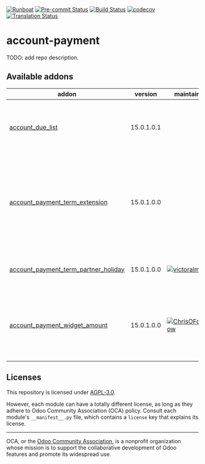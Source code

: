
[![Runboat](https://img.shields.io/badge/runboat-Try%20me-875A7B.png)](https://runboat.odoo-community.org/builds?repo=OCA/account-payment&target_branch=15.0)
[![Pre-commit Status](https://github.com/OCA/account-payment/actions/workflows/pre-commit.yml/badge.svg?branch=15.0)](https://github.com/OCA/account-payment/actions/workflows/pre-commit.yml?query=branch%3A15.0)
[![Build Status](https://github.com/OCA/account-payment/actions/workflows/test.yml/badge.svg?branch=15.0)](https://github.com/OCA/account-payment/actions/workflows/test.yml?query=branch%3A15.0)
[![codecov](https://codecov.io/gh/OCA/account-payment/branch/15.0/graph/badge.svg)](https://codecov.io/gh/OCA/account-payment)
[![Translation Status](https://translation.odoo-community.org/widgets/account-payment-15-0/-/svg-badge.svg)](https://translation.odoo-community.org/engage/account-payment-15-0/?utm_source=widget)

<!-- /!\ do not modify above this line -->

# account-payment

TODO: add repo description.

<!-- /!\ do not modify below this line -->

<!-- prettier-ignore-start -->

[//]: # (addons)

Available addons
----------------
addon | version | maintainers | summary
--- | --- | --- | ---
[account_due_list](account_due_list/) | 15.0.1.0.1 |  | List of open credits and debits, with due date
[account_payment_term_extension](account_payment_term_extension/) | 15.0.1.0.0 |  | Adds rounding, months, weeks and multiple payment days properties on payment term lines
[account_payment_term_partner_holiday](account_payment_term_partner_holiday/) | 15.0.1.0.0 | [![victoralmau](https://github.com/victoralmau.png?size=30px)](https://github.com/victoralmau) | Account Payment Term Partner Holiday
[account_payment_widget_amount](account_payment_widget_amount/) | 15.0.1.0.0 | [![ChrisOForgeFlow](https://github.com/ChrisOForgeFlow.png?size=30px)](https://github.com/ChrisOForgeFlow) | Extends the payment widget to be able to choose the payment amount

[//]: # (end addons)

<!-- prettier-ignore-end -->

## Licenses

This repository is licensed under [AGPL-3.0](LICENSE).

However, each module can have a totally different license, as long as they adhere to Odoo Community Association (OCA)
policy. Consult each module's `__manifest__.py` file, which contains a `license` key
that explains its license.

----
OCA, or the [Odoo Community Association](http://odoo-community.org/), is a nonprofit
organization whose mission is to support the collaborative development of Odoo features
and promote its widespread use.
